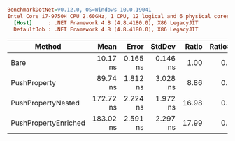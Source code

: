 ``` ini

BenchmarkDotNet=v0.12.0, OS=Windows 10.0.19041
Intel Core i7-9750H CPU 2.60GHz, 1 CPU, 12 logical and 6 physical cores
  [Host]     : .NET Framework 4.8 (4.8.4180.0), X86 LegacyJIT
  DefaultJob : .NET Framework 4.8 (4.8.4180.0), X86 LegacyJIT


```
|               Method |      Mean |    Error |   StdDev | Ratio | RatioSD |
|--------------------- |----------:|---------:|---------:|------:|--------:|
|                 Bare |  10.17 ns | 0.165 ns | 0.146 ns |  1.00 |    0.00 |
|         PushProperty |  89.74 ns | 1.812 ns | 3.028 ns |  8.86 |    0.38 |
|   PushPropertyNested | 172.72 ns | 2.224 ns | 1.972 ns | 16.98 |    0.37 |
| PushPropertyEnriched | 183.02 ns | 2.591 ns | 2.297 ns | 17.99 |    0.34 |
